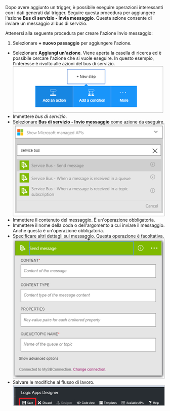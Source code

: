 Dopo avere aggiunto un trigger, è possibile eseguire operazioni interessanti con i dati generati dal trigger. Seguire questa procedura per aggiungere l'azione **Bus di servizio - Invia messaggio**. Questa azione consente di inviare un messaggio al bus di servizio.

Attenersi alla seguente procedura per creare l'azione Invio messaggio:  

1. Selezionare **+ nuovo passaggio** per aggiungere l'azione.  
- Selezionare **Aggiungi un'azione**. Viene aperta la casella di ricerca ed è possibile cercare l'azione che si vuole eseguire. In questo esempio, l'interesse è rivolto alle azioni del bus di servizio.  
![Immagine di azione del bus di servizio 1](./media/connectors-create-api-servicebus/action-1.png)  
- Immettere *bus di servizio*.  
- Selezionare **Bus di servizio - Invio messaggio** come azione da eseguire.  
![Immagine di azione del bus di servizio 2](./media/connectors-create-api-servicebus/action-2.png)  
- Immettere il contenuto del messaggio. È un'operazione obbligatoria.  
- Immettere il nome della coda o dell'argomento a cui inviare il messaggio. Anche questa è un'operazione obbligatoria.  
- Specificare altri dettagli sul messaggio. Questa operazione è facoltativa.  
![Immagine di azione del bus di servizio 3](./media/connectors-create-api-servicebus/action-3.png)  
- Salvare le modifiche al flusso di lavoro.  
![Immagine di azione del bus di servizio 4](./media/connectors-create-api-servicebus/action-4.png)  

<!---HONumber=AcomDC_0810_2016-->
